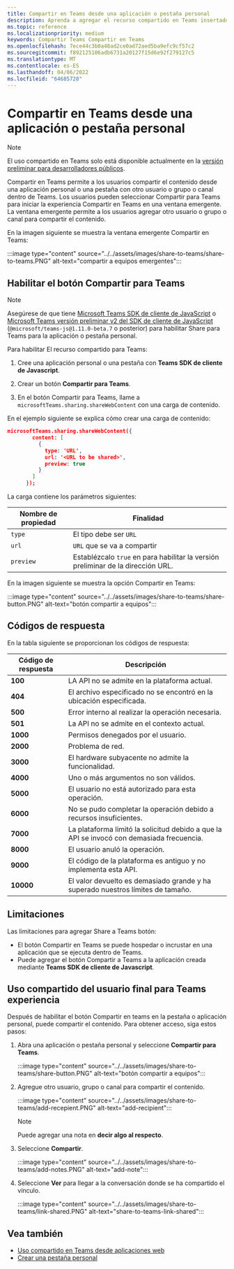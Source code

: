 ```yaml
---
title: Compartir en Teams desde una aplicación o pestaña personal
description: Aprenda a agregar el recurso compartido en Teams insertado en la pestaña o aplicación personal.
ms.topic: reference
ms.localizationpriority: medium
keywords: Compartir Teams Compartir en Teams
ms.openlocfilehash: 7ece44c3b0a48ad2ce0ad72aed5ba9efc9cf57c2
ms.sourcegitcommit: f892125106adb6731a20127f15d6e92f279127c5
ms.translationtype: MT
ms.contentlocale: es-ES
ms.lasthandoff: 04/06/2022
ms.locfileid: "64685728"
---
```

# <a name="share-to-teams-from-personal-app-or-tab"></a>Compartir en Teams desde una aplicación o pestaña personal

> [!NOTE]
> El uso compartido en Teams solo está disponible actualmente en la [versión preliminar para desarrolladores públicos](../../resources/dev-preview/developer-preview-intro.md).

Compartir en Teams permite a los usuarios compartir el contenido desde una aplicación personal o una pestaña con otro usuario o grupo o canal dentro de Teams. Los usuarios pueden seleccionar Compartir para Teams para iniciar la experiencia Compartir en Teams en una ventana emergente. La ventana emergente permite a los usuarios agregar otro usuario o grupo o canal para compartir el contenido.

En la imagen siguiente se muestra la ventana emergente Compartir en Teams:

:::image type="content" source="../../assets/images/share-to-teams/share-to-teams.PNG" alt-text="compartir a equipos emergentes":::

## <a name="enable-share-to-teams-button"></a>Habilitar el botón Compartir para Teams

> [!NOTE]
> Asegúrese de que tiene [Microsoft Teams SDK de cliente de JavaScript](../../tabs/how-to/using-teams-client-sdk.md) o [Microsoft Teams versión preliminar v2 del SDK de cliente de JavaScript](../../tabs/how-to/using-teams-client-sdk.md) (`@microsoft/teams-js@1.11.0-beta.7` o posterior) para habilitar Share para Teams para la aplicación o pestaña personal.

Para habilitar El recurso compartido para Teams:

1. Cree una aplicación personal o una pestaña con **Teams SDK de cliente de Javascript**.

2. Crear un botón **Compartir para Teams**.

3. En el botón Compartir para Teams, llame a `microsoftTeams.sharing.shareWebContent` con una carga de contenido.

En el ejemplo siguiente se explica cómo crear una carga de contenido:

```json
microsoftTeams.sharing.shareWebContent({
        content: [
          {
            type: 'URL',
            url: '<URL to be shared>',
            preview: true
          }
        ]
      });
```

La carga contiene los parámetros siguientes:

| Nombre de propiedad | Finalidad |
|---|---|
| `type` | El tipo debe ser `URL` |
| `url` | `URL` que se va a compartir |
| `preview` | Establézcalo `true` en para habilitar la versión preliminar de la dirección URL. |

En la imagen siguiente se muestra la opción Compartir en Teams:

:::image type="content" source="../../assets/images/share-to-teams/share-button.PNG" alt-text="botón compartir a equipos":::

## <a name="response-codes"></a>Códigos de respuesta

En la tabla siguiente se proporcionan los códigos de respuesta:

|Código de respuesta|Descripción|
|---|---|
| **100** | LA API no se admite en la plataforma actual. |
| **404** | El archivo especificado no se encontró en la ubicación especificada. |
| **500** | Error interno al realizar la operación necesaria. |
| **501** | La API no se admite en el contexto actual. |
| **1000** | Permisos denegados por el usuario. |
| **2000** | Problema de red. |
| **3000** | El hardware subyacente no admite la funcionalidad. |
| **4000** | Uno o más argumentos no son válidos. |
| **5000** | El usuario no está autorizado para esta operación. |
| **6000** | No se pudo completar la operación debido a recursos insuficientes. |
| **7000** | La plataforma limitó la solicitud debido a que la API se invocó con demasiada frecuencia. |
| **8000** | El usuario anuló la operación. |
| **9000** | El código de la plataforma es antiguo y no implementa esta API. |
| **10000** | El valor devuelto es demasiado grande y ha superado nuestros límites de tamaño. |

## <a name="limitations"></a>Limitaciones

Las limitaciones para agregar Share a Teams botón:

* El botón Compartir en Teams se puede hospedar o incrustar en una aplicación que se ejecuta dentro de Teams.
* Puede agregar el botón Compartir a Teams a la aplicación creada mediante **Teams SDK de cliente de Javascript**.

## <a name="end-user-share-to-teams-experience"></a>Uso compartido del usuario final para Teams experiencia

Después de habilitar el botón Compartir en teams en la pestaña o aplicación personal, puede compartir el contenido. Para obtener acceso, siga estos pasos:

1. Abra una aplicación o pestaña personal y seleccione **Compartir para Teams**.

    :::image type="content" source="../../assets/images/share-to-teams/share-button.PNG" alt-text="botón compartir a equipos":::

2. Agregue otro usuario, grupo o canal para compartir el contenido.

    :::image type="content" source="../../assets/images/share-to-teams/add-recepient.PNG" alt-text="add-recipient":::

    > [!NOTE]
    > Puede agregar una nota en **decir algo al respecto**.

3. Seleccione **Compartir**.

   :::image type="content" source="../../assets/images/share-to-teams/add-notes.PNG" alt-text="add-note":::

4. Seleccione **Ver** para llegar a la conversación donde se ha compartido el vínculo.

   :::image type="content" source="../../assets/images/share-to-teams/link-shared.PNG" alt-text="share-to-teams-link-shared":::

## <a name="see-also"></a>Vea también

* [Uso compartido en Teams desde aplicaciones web](share-to-teams-from-web-apps.md)
* [Crear una pestaña personal](../../tabs/how-to/create-personal-tab.md)
